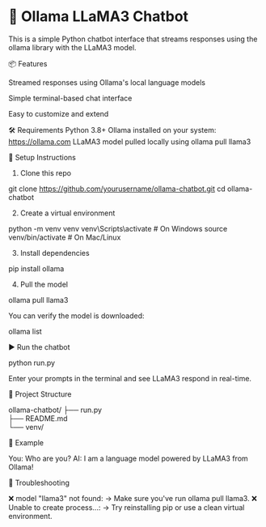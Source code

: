 # 🦙 Ollama LLaMA3 Chatbot

This is a simple Python chatbot interface that streams responses using the ollama library with the LLaMA3 model.

📦 Features

Streamed responses using Ollama's local language models

Simple terminal-based chat interface

Easy to customize and extend

🛠 Requirements
Python 3.8+
Ollama installed on your system: https://ollama.com
LLaMA3 model pulled locally using ollama pull llama3

🚀 Setup Instructions

1. Clone this repo

git clone https://github.com/yourusername/ollama-chatbot.git
cd ollama-chatbot

2. Create a virtual environment

python -m venv venv
venv\Scripts\activate   # On Windows
source venv/bin/activate  # On Mac/Linux

3. Install dependencies

pip install ollama

4. Pull the model

ollama pull llama3

You can verify the model is downloaded:

ollama list

▶️ Run the chatbot

python run.py

Enter your prompts in the terminal and see LLaMA3 respond in real-time.

📂 Project Structure

ollama-chatbot/
├── run.py         
├── README.md      
└── venv/          

🧠 Example

You: Who are you?
AI: I am a language model powered by LLaMA3 from Ollama!

🧩 Troubleshooting

❌ model "llama3" not found: → Make sure you've run ollama pull llama3.
❌ Unable to create process...: → Try reinstalling pip or use a clean virtual environment.
